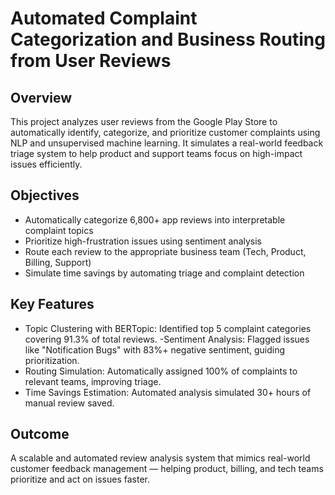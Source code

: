 # Automated Complaint Categorization and Business Routing from User Reviews

## Overview

This project analyzes user reviews from the Google Play Store to automatically identify, categorize, and prioritize customer complaints using NLP and unsupervised machine learning. It simulates a real-world feedback triage system to help product and support teams focus on high-impact issues efficiently.

## Objectives

- Automatically categorize 6,800+ app reviews into interpretable complaint topics
- Prioritize high-frustration issues using sentiment analysis
- Route each review to the appropriate business team (Tech, Product, Billing, Support)
- Simulate time savings by automating triage and complaint detection

## Key Features
- Topic Clustering with BERTopic: Identified top 5 complaint categories covering 91.3% of total reviews.
-Sentiment Analysis: Flagged issues like "Notification Bugs" with 83%+ negative sentiment, guiding prioritization.
- Routing Simulation: Automatically assigned 100% of complaints to relevant teams, improving triage.
- Time Savings Estimation: Automated analysis simulated 30+ hours of manual review saved.

## Outcome

A scalable and automated review analysis system that mimics real-world customer feedback management — helping product, billing, and tech teams prioritize and act on issues faster.

